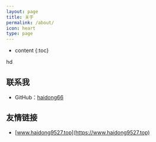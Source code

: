 ```yaml
---
layout: page
title: 关于
permalink: /about/
icon: heart
type: page
---
```


* content
{:toc}

hd

## 联系我

* GitHub：[haidong66](https://github.com/haidong66)

## 友情链接

* [www.haidong9527.top](https://www.haidong9527.top)
